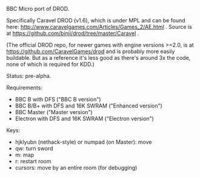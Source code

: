 BBC Micro port of DROD.

Specifically Caravel DROD (v1.6), which is under MPL and can be found here: http://www.caravelgames.com/Articles/Games_2/AE.html .  Source is at https://github.com/binji/drod/tree/master/Caravel .  

(The official DROD repo, for newer games with engine versions >=2.0, is at https://github.com/CaravelGames/drod and is probably more easily buildable.  But as a reference it's less good as there's around 3x the code, none of which is required for KDD.)

Status: pre-alpha.

Requirements:
* BBC B with DFS ("BBC B version")
* BBC B/B+ with DFS and 16K SWRAM ("Enhanced version")
* BBC Master ("Master version")
* Electron with DFS and 16K SWRAM ("Electron version")

Keys:
* hjklyubn (nethack-style) or numpad (on Master): move
* qw: turn sword
* m: map
* r: restart room
* cursors: move by an entire room (for debugging)

